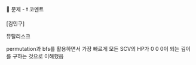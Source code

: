 :memo: 문제 -  :exclamation: 코멘트

[김민구]

뮤탈리스크

permutation과 bfs를 활용하면서 가장 빠르게 
모든 SCV의 HP가 0 0 0이 되는 깊이를 구하는 것으로 이해했음

